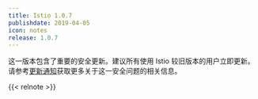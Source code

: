 ```yaml
---
title: Istio 1.0.7
publishdate: 2019-04-05
icon: notes
release: 1.0.7
---
```


这一版本包含了重要的安全更新。建议所有使用 Istio 较旧版本的用户立即更新。请参考[更新通知](/blog/2019/announcing-1.1.2)获取更多关于这一安全问题的相关信息。

{{< relnote >}}
